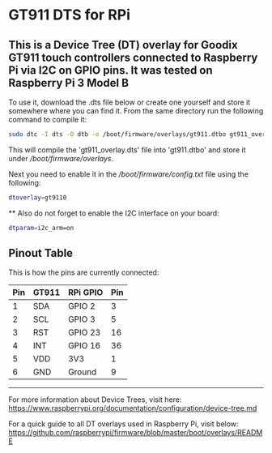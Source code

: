 # GT911 DTS for RPi
## This is a Device Tree (DT) overlay for Goodix GT911 touch controllers connected to Raspberry Pi via I2C on GPIO pins. It was tested on Raspberry Pi 3 Model B

To use it, download the .dts file below or create one yourself and store it somewhere where you can find it. 
From the same directory run the following command to compile it:
```sh
sudo dtc -I dts -O dtb -o /boot/firmware/overlays/gt911.dtbo gt911_overlay.dts
```
This will compile the 'gt911_overlay.dts' file into 'gt911.dtbo' and store it under _/boot/firmware/overlays_.

Next you need to enable it in the _/boot/firmware/config.txt_ file using the following:
```sh
dtoverlay=gt9110
```
** Also do not forget to enable the I2C interface on your board:
```sh
dtparam=i2c_arm=on
```

## Pinout Table

This is how the pins are currently connected:

| Pin | GT911 | RPi GPIO | Pin |
| --- | ----- | -------- | --- | 
| 1  | SDA | GPIO 2   | 3  |
| 2  | SCL | GPIO 3   | 5  |
| 3  | RST | GPIO 23  | 16 |
| 4  | INT | GPIO 16  | 36 |
| 5  | VDD | 3V3      | 1  |
| 6  | GND | Ground   | 9  |


---
For more information about Device Trees, visit here:
https://www.raspberrypi.org/documentation/configuration/device-tree.md 

For a quick guide to all DT overlays used in Raspberry Pi, visit below:
https://github.com/raspberrypi/firmware/blob/master/boot/overlays/README
